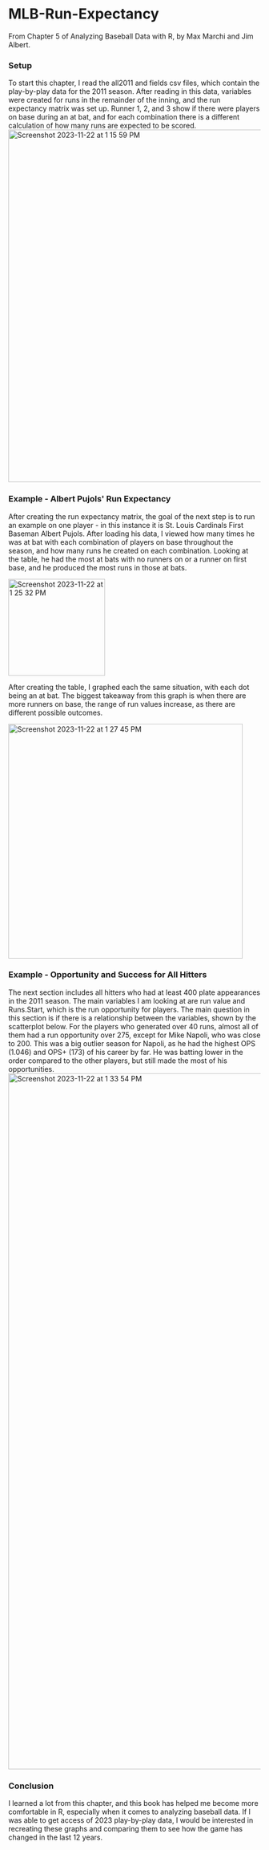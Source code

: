 # MLB-Run-Expectancy

From Chapter 5 of Analyzing Baseball Data with R, by Max Marchi and Jim Albert. 

### Setup
To start this chapter, I read the all2011 and fields csv files, which contain the play-by-play data for the 2011 season. After reading in this data, variables were created for runs in the remainder of the inning, and the run expectancy matrix was set up.
Runner 1, 2, and 3 show if there were players on base during an at bat, and for each combination there is a different calculation of how many runs are expected to be scored. 
<img width="703" alt="Screenshot 2023-11-22 at 1 15 59 PM" src="https://github.com/vivekdivakarla12/MLB-Run-Expectancy/assets/11672096/901d5d15-34dc-479b-8bec-c98b5c78ff41">

### Example - Albert Pujols' Run Expectancy
After creating the run expectancy matrix, the goal of the next step is to run an example on one player - in this instance it is St. Louis Cardinals First Baseman Albert Pujols. 
After loading his data, I viewed how many times he was at bat with each combination of players on base throughout the season, and how many runs he created on each combination. Looking at the table, he had the most at bats with no runners on or a runner on first base, and he produced the most runs in those at bats. 

<img width="193" alt="Screenshot 2023-11-22 at 1 25 32 PM" src="https://github.com/vivekdivakarla12/MLB-Run-Expectancy/assets/11672096/ce4bd9e9-cba5-44fa-bada-5b22952446b4">

After creating the table, I graphed each the same situation, with each dot being an at bat. The biggest takeaway from this graph is when there are more runners on base, the range of run values increase, as there are different possible outcomes. 

<img width="468" alt="Screenshot 2023-11-22 at 1 27 45 PM" src="https://github.com/vivekdivakarla12/MLB-Run-Expectancy/assets/11672096/44b976eb-5815-4001-9014-3bb978d4a9d3">

### Example - Opportunity and Success for All Hitters
The next section includes all hitters who had at least 400 plate appearances in the 2011 season. The main variables I am looking at are run value and Runs.Start, which is the run opportunity for players. The main question in this section is if there is a relationship between the variables, shown by the scatterplot below. 
For the players who generated over 40 runs, almost all of them had a run opportunity over 275, except for Mike Napoli, who was close to 200. This was a big outlier season for Napoli, as he had the highest OPS (1.046) and OPS+ (173) of his career by far. He was batting lower in the order compared to the other players, but still made the most of his opportunities. 
<img width="1388" alt="Screenshot 2023-11-22 at 1 33 54 PM" src="https://github.com/vivekdivakarla12/MLB-Run-Expectancy/assets/11672096/50757212-42e9-48e9-8197-7b6c27cc5cdb">

### Conclusion
I learned a lot from this chapter, and this book has helped me become more comfortable in R, especially when it comes to analyzing baseball data. If I was able to get access of 2023 play-by-play data, I would be interested in recreating these graphs and comparing them to see how the game has changed in the last 12 years. 
